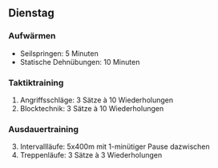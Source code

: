 ## Dienstag

### Aufwärmen
- Seilspringen: 5 Minuten
- Statische Dehnübungen: 10 Minuten

### Taktiktraining
1. Angriffsschläge: 3 Sätze à 10 Wiederholungen
2. Blocktechnik: 3 Sätze à 10 Wiederholungen

### Ausdauertraining
3. Intervallläufe: 5x400m mit 1-minütiger Pause dazwischen
4. Treppenläufe: 3 Sätze à 3 Wiederholungen
